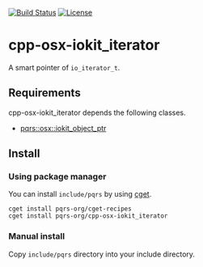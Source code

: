 [![Build Status](https://github.com/pqrs-org/cpp-osx-iokit_iterator/workflows/CI/badge.svg)](https://github.com/pqrs-org/cpp-osx-iokit_iterator/actions)
[![License](https://img.shields.io/badge/license-Boost%20Software%20License-blue.svg)](https://github.com/pqrs-org/cpp-osx-iokit_iterator/blob/main/LICENSE.md)

# cpp-osx-iokit_iterator

A smart pointer of `io_iterator_t`.

## Requirements

cpp-osx-iokit_iterator depends the following classes.

- [pqrs::osx::iokit_object_ptr](https://github.com/pqrs-org/cpp-osx-iokit_object_ptr)

## Install

### Using package manager

You can install `include/pqrs` by using [cget](https://github.com/pfultz2/cget).

```shell
cget install pqrs-org/cget-recipes
cget install pqrs-org/cpp-osx-iokit_iterator
```

### Manual install

Copy `include/pqrs` directory into your include directory.
